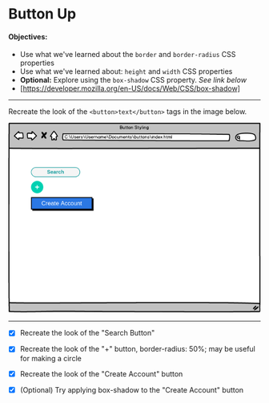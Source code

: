 # Button Up

#### Objectives:

- Use what we've learned about the `border` and `border-radius` CSS properties
- Use what we've learned about: `height` and `width` CSS properties
- **Optional:** Explore using the `box-shadow` CSS property. <em>See link below</em>
- [https://developer.mozilla.org/en-US/docs/Web/CSS/box-shadow]
<hr/>

Recreate the look of the `<button>text</button>` tags in the image below.

![alt text](image.png)

<hr/>

- [x] Recreate the look of the "Search Button"

- [x] Recreate the look of the "+" button, border-radius: 50%; may be useful for making a circle

- [x] Recreate the look of the "Create Account" button

- [x] (Optional) Try applying box-shadow to the "Create Account" button